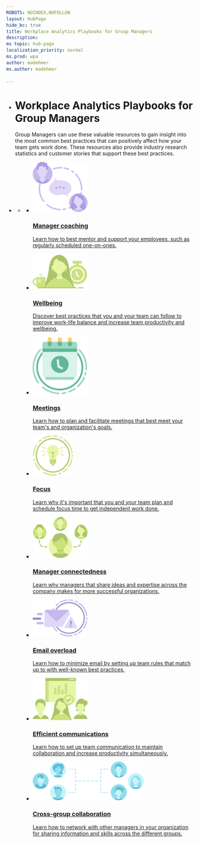 ```yaml
---
ROBOTS: NOINDEX,NOFOLLOW
layout: HubPage
hide_bc: true
title: Workplace Analytics Playbooks for Group Managers
description: 
ms topic: hub-page
localization_priority: normal 
ms.prod: wpa
author: madehmer
ms.author: madehmer

---
```


<ul class="cardsY panelContent singlePanelContent">
    <li>
        <h1>Workplace Analytics Playbooks for Group Managers</h1>
            <p>Group Managers can use these valuable resources to gain insight into the most common best practices that can positively affect how your team gets work done. These resources also provide industry research statistics and customer stories that support these best practices.
            </p>
    </li>
</ul>

<div id="main" class="v2">
<div class="container">
    <ul class="pivots">
        <li>
            <a href="#main"></a>
            <ul id="main">
                <li>
                    <a href="#mainPanel"></a>
                    <ul id="mainPanel" class="cardsC">
                        <li>
                            <a href="gm-coaching.md">
                            <div class="cardSize">
                                <div class="cardPadding">
                                    <div class="card">
                                        <div class="cardImageOuter">
                                            <div class="cardImage bgdAccent1">
                                                <img src="../images/wpa/playbooks/manager-coaching.png" alt="Manager coaching" />
                                            </div>
                                        </div>
                                        <div class="cardText">
                                            <h3>Manager coaching</h3>
                                            <p>Learn how to best mentor and support your employees, such as regularly scheduled one-on-ones. </p>
                                        </div>
                                    </div>
                                </div>
                            </div>
                            </a>
                        </li>
                        <li>
                            <a href="gm-wellbeing.md">
                            <div class="cardSize">
                                <div class="cardPadding">
                                    <div class="card">
                                        <div class="cardImageOuter">
                                            <div class="cardImage bgdAccent1">
                                                <img src="../images/wpa/playbooks/wellbeing.png" alt="Wellbeing" />
                                            </div>
                                        </div>
                                        <div class="cardText">
                                            <h3>Wellbeing</h3>
                                            <p>Discover best practices that you and your team can follow to improve work-life balance and increase team productivity and wellbeing.</p>
                                        </div>
                                    </div>
                                </div>
                            </div>
                            </a>
                        </li>
                        <li>
                            <a href="gm-meetings.md">
                            <div class="cardSize">
                                <div class="cardPadding">
                                    <div class="card">
                                        <div class="cardImageOuter">
                                            <div class="cardImage bgdAccent1">
                                                <img src="../images/wpa/playbooks/meetings.png" alt="Meetings" />
                                            </div>
                                        </div>
                                        <div class="cardText">
                                            <h3>Meetings</h3>
                                            <p>Learn how to plan and facilitate meetings that best meet your team's and organization's goals.</p>
                                        </div>
                                    </div>
                                </div>
                            </div>
                            </a>
                        </li>
                        <li>
                            <a href="gm-focus.md">
                            <div class="cardSize">
                                <div class="cardPadding">
                                    <div class="card">
                                        <div class="cardImageOuter">
                                            <div class="cardImage bgdAccent1">
                                                <img src="../images/wpa/playbooks/focus.png" alt="Focus" />
                                            </div>
                                        </div>
                                        <div class="cardText">
                                            <h3>Focus</h3>
                                            <p>Learn why it's important that you and your team plan and schedule focus time to get independent work done. </p>
                                        </div>
                                    </div>
                                </div>
                            </div>
                            </a>
                        </li>
                        <li>
                            <a href="gm-connectedness.md">
                            <div class="cardSize">
                                <div class="cardPadding">
                                    <div class="card">
                                        <div class="cardImageOuter">
                                            <div class="cardImage bgdAccent1">
                                                <img src="../images/wpa/playbooks/manager-connectedness.png" alt="Manager connectedness" />
                                            </div>
                                        </div>
                                        <div class="cardText">
                                            <h3>Manager connectedness</h3>
                                            <p>Learn why managers that share ideas and expertise across the company makes for more successful organizations. </p>
                                        </div>
                                    </div>
                                </div>
                            </div>
                            </a>
                        </li>
                        <li>
                            <a href="gm-overload.md">
                            <div class="cardSize">
                                <div class="cardPadding">
                                    <div class="card">
                                        <div class="cardImageOuter">
                                            <div class="cardImage bgdAccent1">
                                                <img src="../images/wpa/playbooks/email-overload.png" alt="Security, privacy, compliance" />
                                            </div>
                                        </div>
                                        <div class="cardText">
                                            <h3>Email overload</h3>
                                            <p>Learn how to minimize email by setting up team rules that match up to with well-known best practices.</p>
                                        </div>
                                    </div>
                                </div>
                            </div>
                            </a>
                        </li>
                        <li>
                            <a href="gm-communication.md">
                            <div class="cardSize">
                                <div class="cardPadding">
                                    <div class="card">
                                        <div class="cardImageOuter">
                                            <div class="cardImage bgdAccent1">
                                                <img src="../images/wpa/playbooks/efficient-communication.png" alt="Efficient communications" />
                                            </div>
                                        </div>
                                        <div class="cardText">
                                            <h3>Efficient communications</h3>
                                            <p>Learn how to set up team communication to maintain collaboration and increase productivity simultaneously.</p>
                                        </div>
                                    </div>
                                </div>
                            </div>
                            </a>
                        </li>
                        <li>
                            <a href="gm-cgcollaboration.md">
                            <div class="cardSize">
                                <div class="cardPadding">
                                    <div class="card">
                                        <div class="cardImageOuter">
                                            <div class="cardImage bgdAccent1">
                                                <img src="../images/wpa/playbooks/cross-group-collaboration.png" alt="Cross-group collaboration" />
                                            </div>
                                        </div>
                                        <div class="cardText">
                                            <h3>Cross-group collaboration</h3>
                                            <p>Learn how to network  with other managers in your organization for  sharing information and skills across the different groups.</p>
                                        </div>
                                    </div>
                                </div>
                            </div>
                            </a>
                        </li>
                    </li>
                </li>
            </li>
        </li>
    </ul>
</div>

